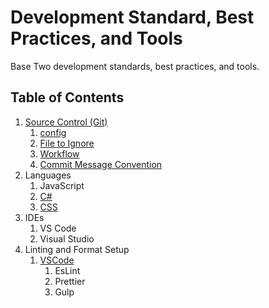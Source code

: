 # Development Standard, Best Practices, and Tools

Base Two development standards, best practices, and tools.

## Table of Contents

1. [Source Control (Git)](./source-control/)
   1. [config](/source-control/README.md#config)
   1. [File to Ignore](/source-control/README.md#files-to-ignore)
   1. [Workflow](/source-control/README.md#workflow)
   1. [Commit Message Convention](/source-control/README.md#commit-message-convention)
1. Languages
   1. JavaScript
   1. [C#](CSharp/CSharp.md)
   1. [CSS](css/css.md)
1. IDEs
   1. VS Code
   1. Visual Studio
1. Linting and Format Setup
   1. [VSCode](/source-control/README.md#VS-Code)
      1. EsLint
      1. Prettier
      1. Gulp
